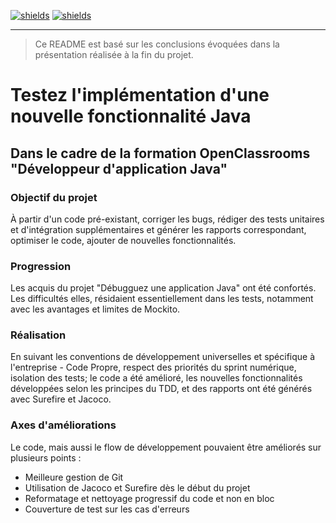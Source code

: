 [![shields](https://img.shields.io/badge/project%20status-validated-deepgreen)](https://shields.io/)
[![shields](https://img.shields.io/badge/made%20with-java-orange)](https://shields.io/)
____________________

> Ce README est basé sur les conclusions évoquées dans la présentation réalisée à la fin du projet.

# Testez l'implémentation d'une nouvelle fonctionnalité Java

## Dans le cadre de la formation OpenClassrooms "Développeur d'application Java"

### Objectif du projet
À partir d'un code pré-existant, corriger les bugs, rédiger des tests unitaires et d'intégration supplémentaires et générer les rapports correspondant, optimiser le code, ajouter de nouvelles fonctionnalités.

### Progression
Les acquis du projet "Débugguez une application Java" ont été confortés. Les difficultés elles, résidaient essentiellement dans les tests, notamment avec
les avantages et limites de Mockito.

### Réalisation
En suivant les conventions de développement universelles et spécifique à l'entreprise - Code Propre, respect des priorités du sprint numérique, isolation des tests;
le code a été amélioré, les nouvelles fonctionnalités développées selon les principes du TDD, et des rapports ont été générés avec Surefire et Jacoco. 

### Axes d'améliorations
Le code, mais aussi le flow de développement pouvaient être améliorés sur plusieurs points :
* Meilleure gestion de Git
* Utilisation de Jacoco et Surefire dès le début du projet
* Reformatage et nettoyage progressif du code et non en bloc
* Couverture de test sur les cas d'erreurs
